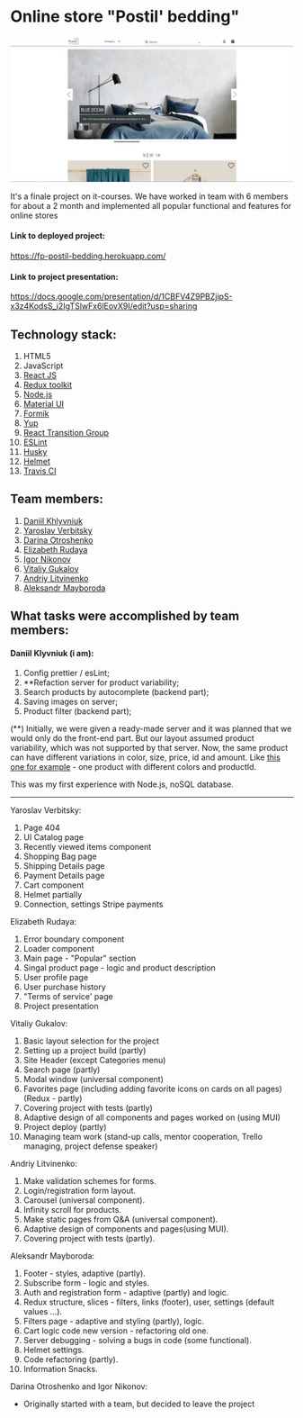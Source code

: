 # Online store "Postil' bedding"
![](Screenshot_1.png)

It's a finale project on it-courses. We have worked in team with 6 members for about a 2 month and implemented all 
popular functional and
features for online stores


#### Link to deployed project:
https://fp-postil-bedding.herokuapp.com/


#### Link to project presentation:
https://docs.google.com/presentation/d/1CBFV4Z9PBZjipS-x3z4KodsS_i2IgTSlwFx6lEovX9I/edit?usp=sharing

## Technology stack:
1. HTML5
2. JavaScript
3. [React JS](https://uk.reactjs.org/)
4. [Redux toolkit](https://redux-toolkit.js.org/)
5. [Node.js](https://nodejs.org/uk/)
6. [Material UI](https://mui.com/getting-started/installation/)
7. [Formik](https://formik.org/docs/overview)
8. [Yup](https://www.npmjs.com/package/yup)
9. [React Transition Group](https://reactcommunity.org/react-transition-group/)
10. [ESLint](https://eslint.org/)
11. [Husky](https://www.npmjs.com/package/husky)
12. [Helmet](https://www.npmjs.com/package/react-helmet)
13. [Travis CI](https://www.travis-ci.com/)


## Team members:
1. [Daniil Khlyvniuk](https://github.com/Daniil-Khlyvniuk)
2. [Yaroslav Verbitsky](https://github.com/nikolasdelunko)
3. [Darina Otroshenko](https://github.com/OtroshenkoDarina)
4. [Elizabeth Rudaya](https://github.com/lizarudayaa)
5. [Igor Nikonov](https://github.com/IggyDev34)
6. [Vitaliy Gukalov](https://github.com/Vitaliy-1809)
7. [Andriy Litvinenko](https://github.com/Shootka)
8. [Aleksandr Mayboroda](https://github.com/AlexMaybee)

## What tasks were accomplished by team members:

#### Daniil Klyvniuk (i am): 
1. Config prettier / esLint;
2. \**Refaction server for product
   variability;
3. Search products by autocomplete (backend part);
4. Saving images on server;
5. Product filter (backend part);

(**) Initially, we were given a ready-made server and it was planned that we would only do the front-end part. But 
our layout assumed product variability, which was not supported by that server. Now, the same product can have 
different variations in color, size, price, id and amount. Like 
[this one for example](https://fp-postil-bedding.herokuapp.com/product-details/61a653e8253d3605949967ec) - one product with different colors and productId.

This was my first experience with Node.js, noSQL database.
_____

Yaroslav Verbitsky:
1. Page 404
2. UI Catalog page
3. Recently viewed items component
4. Shopping Bag page
5. Shipping Details page
6. Payment Details page
7. Cart component
8. Helmet partially
9. Connection, settings Stripe payments

Elizabeth Rudaya:
1. Error boundary component
2. Loader component
3. Main page - "Popular" section
4. Singal product page - logic and product description
5. User profile page
6. User purchase history
7. "Terms of service' page
8. Project presentation

Vitaliy Gukalov:
1. Basic layout selection for the project
2. Setting up a project build (partly)
3. Site Header (except Categories menu)
4. Search page (partly)
5. Modal window (universal component)
6. Favorites page (including adding favorite icons on cards on all pages)(Redux - partly)
7. Covering project with tests (partly)
8. Adaptive design of all components and pages worked on (using MUI)
9. Project deploy (partly)
10. Managing team work (stand-up calls, mentor cooperation, Trello managing, project defense speaker)

Andriy Litvinenko:
1. Make validation schemes for forms.
2. Login/registration form layout.
3. Carousel (universal component).
4. Infinity scroll for products.
5. Make static pages from Q&A (universal component).
6. Adaptive design of components and pages(using MUI).
7. Covering project with tests (partly).

Aleksandr Mayboroda:
1. Footer - styles, adaptive (partly).
2. Subscribe form - logic and styles.
3. Auth and registration form - adaptive (partly) and logic.
4. Redux structure, slices - filters, links (footer), user, settings (default values ...).
5. Filters page - adaptive and styling (partly), logic.
6. Cart logic code new version - refactoring old one.
7. Server debugging - solving a bugs in code (some functional).
8. Helmet settings.
9. Code refactoring (partly).
10. Information Snacks.

Darina Otroshenko and Igor Nikonov:
* Originally started with a team, but decided to leave the project


